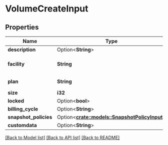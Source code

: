 # VolumeCreateInput

## Properties

Name | Type | Description | Notes
------------ | ------------- | ------------- | -------------
**description** | Option<**String**> |  | [optional]
**facility** | **String** | ams1, ewr1, nrt1, sjc1 | 
**plan** | **String** | storage_1, storage_2 | 
**size** | **i32** |  | 
**locked** | Option<**bool**> |  | [optional]
**billing_cycle** | Option<**String**> | hourly | [optional]
**snapshot_policies** | Option<[**crate::models::SnapshotPolicyInput**](SnapshotPolicyInput.md)> |  | [optional]
**customdata** | Option<**String**> |  | [optional]

[[Back to Model list]](../README.md#documentation-for-models) [[Back to API list]](../README.md#documentation-for-api-endpoints) [[Back to README]](../README.md)


